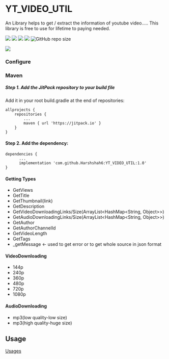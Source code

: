 # YT_VIDEO_UTIL
An Library helps to get / extract the information of youtube video..... This library is free to use for lifetime to paying needed.

 [![](https://jitpack.io/v/Harshshah6/YT_VIDEO_UTIL.svg)](https://jitpack.io/#Harshshah6/YT_VIDEO_UTIL)
 [![](https://jitpack.io/v/Harshshah6/YT_VIDEO_UTIL/week.svg)](httls://jitpack.io/#Harshshah6/YT_VIDEO_UTIL/week.svg)
 [![](https://jitpack.io/v/Harshshah6/YT_VIDEO_UTIL/month.svg)](httls://jitpack.io/#Harshshah6/YT_VIDEO_UTIL/month.svg)
 ![](https://badgen.net/github/release/Harshshah6/YT_VIDEO_UTIL)
 ![GitHub repo size](https://img.shields.io/github/repo-size/Harshshah6/YT_VIDEO_UTIL?color=g&logo=github)
 
 [![](https://repository-images.githubusercontent.com/530299726/354e9b8e-b555-4609-b00c-1c871a2144ef)](https://repository-images.githubusercontent.com/530299726/354e9b8e-b555-4609-b00c-1c871a2144ef)
 
 ### Configure
 ### Maven
 ##### Step 1. Add the JitPack repository to your build file
   Add it in your root build.gradle at the end of repositories:

	allprojects {
		repositories {
			...
			maven { url 'https://jitpack.io' }
		}
	}
 
 
 #### Step 2. Add the dependency:

    dependencies {
          ...
          implementation 'com.github.Harshshah6:YT_VIDEO_UTIL:1.0'
    }
	

#### Getting Types
- GetViews
- GetTitle
- GetThumbnail(link)
- GetDescription
- GetVideoDownloadingLinks/Size(ArrayList<HashMap<String, Object>>)
- GetAudioDownloadingLinks/Size(ArrayList<HashMap<String, Object>>)
- GetAuthor
- GetAuthorChannelId
- GetVideoLength
- GetTags 
- _getMessage <- used to get error or to get whole source in json format

#### VideoDownloading
- 144p
- 240p
- 360p
- 480p
- 720p
- 1080p

#### AudioDownloading
- mp3(low quality-low size)
- mp3(high quality-huge size)

## Usage
[Usages](https://github.com/Harshshah6/YT_VIDEO_UTIL/blob/master/Documentation/Usage.md)
